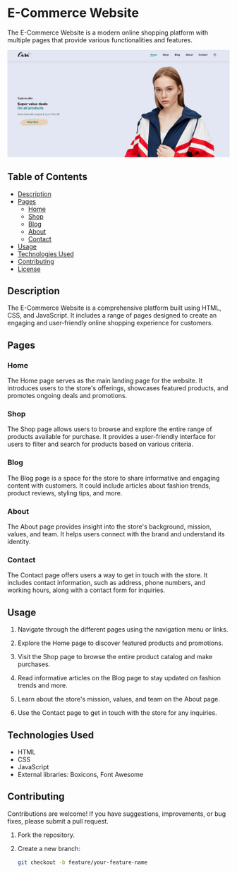 # E-Commerce Website

The E-Commerce Website is a modern online shopping platform with multiple pages that provide various functionalities and features.

![Git-user Detective Preview](./img/Preview.png)

## Table of Contents

- [Description](#description)
- [Pages](#pages)
  - [Home](#home)
  - [Shop](#shop)
  - [Blog](#blog)
  - [About](#about)
  - [Contact](#contact)
- [Usage](#usage)
- [Technologies Used](#technologies-used)
- [Contributing](#contributing)
- [License](#license)

## Description

The E-Commerce Website is a comprehensive platform built using HTML, CSS, and JavaScript. It includes a range of pages designed to create an engaging and user-friendly online shopping experience for customers.

## Pages

### Home

The Home page serves as the main landing page for the website. It introduces users to the store's offerings, showcases featured products, and promotes ongoing deals and promotions.

### Shop

The Shop page allows users to browse and explore the entire range of products available for purchase. It provides a user-friendly interface for users to filter and search for products based on various criteria.

### Blog

The Blog page is a space for the store to share informative and engaging content with customers. It could include articles about fashion trends, product reviews, styling tips, and more.

### About

The About page provides insight into the store's background, mission, values, and team. It helps users connect with the brand and understand its identity.

### Contact

The Contact page offers users a way to get in touch with the store. It includes contact information, such as address, phone numbers, and working hours, along with a contact form for inquiries.

## Usage

1. Navigate through the different pages using the navigation menu or links.

2. Explore the Home page to discover featured products and promotions.

3. Visit the Shop page to browse the entire product catalog and make purchases.

4. Read informative articles on the Blog page to stay updated on fashion trends and more.

5. Learn about the store's mission, values, and team on the About page.

6. Use the Contact page to get in touch with the store for any inquiries.

## Technologies Used

- HTML
- CSS
- JavaScript
- External libraries: Boxicons, Font Awesome

## Contributing

Contributions are welcome! If you have suggestions, improvements, or bug fixes, please submit a pull request.

1. Fork the repository.

2. Create a new branch:

   ```bash
   git checkout -b feature/your-feature-name
